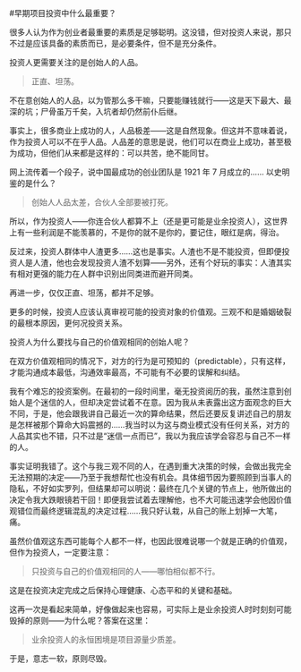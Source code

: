 #早期项目投资中什么最重要？

很多人认为作为创业者最重要的素质是足够聪明。这没错，但对投资人来说，那只不过是应该具备的素质而已，是必要条件，但不是充分条件。

投资人更需要关注的是创始人的人品。

> 正直、坦荡。

不在意创始人的人品，以为管那么多干嘛，只要能赚钱就行——这是天下最大、最深的坑；尸骨虽万千矣，入坑者却仍然前仆后继。

事实上，很多商业上成功的人，人品极差——这是自然现象。但这并不意味着说，作为投资人可以不在乎人品。人品差的意思是说，他们可以在商业上成功，甚至极为成功，但他们从来都是这样的：可以共苦，绝不能同甘。

网上流传着一个段子，说中国最成功的创业团队是 1921 年 7 月成立的…… 以史明鉴的是什么？

> 创始人人品太差，合伙人全部要被打死。

所以，作为投资人——你连合伙人都算不上（还是更可能是业余投资人），这世界上有一些利润是不能羡慕的，不是你的就不是你的，要记住，眼红是病，得治。

反过来，投资人群体中人渣更多……这也是事实。人渣也不是不能投资，但即便投资人是人渣，他也会发现投资人渣不划算——另外，还有个好玩的事实：人渣其实有相对更强的能力在人群中识别出同类进而避开同类。

再进一步，仅仅正直、坦荡，都并不足够。

更多的时候，投资人应该认真审视可能的投资对象的价值观。三观不和是婚姻破裂的最根本原因，更何况投资关系。

投资人为什么要找与自己的价值观相同的创始人呢？

在双方价值观相同的情况下，对方的行为是可预知的（predictable），只有这样，才能沟通成本最低，沟通效率最高，不可能有不必要的误解和纠结。

我有个难忘的投资案例。在最初的一段时间里，毫无投资阅历的我，虽然注意到创始人是个迷信的人，但却决定尝试着不在意。因为我从未表露出这方面观念的巨大不同，于是，他会跟我讲自己最近一次的算命结果，然后还要反复讲述自己的朋友是怎样被那个算命大妈震撼的……我当时以为这与商业模式没有任何关系，对方的人品其实也不错，只不过是“迷信一点而已”，我以为我应该学会容忍与自己不一样的人。

事实证明我错了。这个与我三观不同的人，在遇到重大决策的时候，会做出我完全无法预期的决定——乃至于我想帮忙也没有机会。具体细节因为要照顾到当事人的隐私，不好如实罗列，但结果却可以明说：最终在几个关键的节点上，他所做出的决定令我大跌眼镜若干回！即便我尝试着去理解他，也不大可能迅速学会他因价值观错位而最终逻辑混乱的决定过程……我只好认栽，从自己的账上划掉一大笔，痛。

虽然价值观这东西可能每个人都不一样，也因此很难说哪一个就是正确的价值观，但作为投资人，一定要注意：

> 只投资与自己的价值观相同的人——哪怕相似都不行。

这是在投资决定完成之后保持心理健康、心态平和的关键和基础。

这再一次是看起来简单，好像做起来也容易，可实际上是业余投资人时时刻刻可能毁掉的原则——为什么呢？答案在这里：

> 业余投资人的永恒困境是项目源量少质差。

于是，意志一软，原则尽毁。
